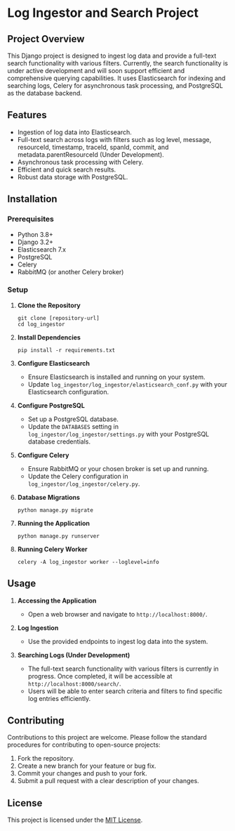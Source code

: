 
# Log Ingestor and Search Project

## Project Overview

This Django project is designed to ingest log data and provide a full-text search functionality with various filters. Currently, the search functionality is under active development and will soon support efficient and comprehensive querying capabilities. It uses Elasticsearch for indexing and searching logs, Celery for asynchronous task processing, and PostgreSQL as the database backend.

## Features

- Ingestion of log data into Elasticsearch.
- Full-text search across logs with filters such as log level, message, resourceId, timestamp, traceId, spanId, commit, and metadata.parentResourceId (Under Development).
- Asynchronous task processing with Celery.
- Efficient and quick search results.
- Robust data storage with PostgreSQL.

## Installation

### Prerequisites

- Python 3.8+
- Django 3.2+
- Elasticsearch 7.x
- PostgreSQL
- Celery
- RabbitMQ (or another Celery broker)

### Setup

1. **Clone the Repository**
   ```
   git clone [repository-url]
   cd log_ingestor
   ```

2. **Install Dependencies**
   ```
   pip install -r requirements.txt
   ```

3. **Configure Elasticsearch**
   - Ensure Elasticsearch is installed and running on your system.
   - Update `log_ingestor/log_ingestor/elasticsearch_conf.py` with your Elasticsearch configuration.

4. **Configure PostgreSQL**
   - Set up a PostgreSQL database.
   - Update the `DATABASES` setting in `log_ingestor/log_ingestor/settings.py` with your PostgreSQL database credentials.

5. **Configure Celery**
   - Ensure RabbitMQ or your chosen broker is set up and running.
   - Update the Celery configuration in `log_ingestor/log_ingestor/celery.py`.

6. **Database Migrations**
   ```
   python manage.py migrate
   ```

7. **Running the Application**
   ```
   python manage.py runserver 
   ```

8. **Running Celery Worker**
   ```
   celery -A log_ingestor worker --loglevel=info
   ```

## Usage

1. **Accessing the Application**
   - Open a web browser and navigate to `http://localhost:8000/`.

2. **Log Ingestion**
   - Use the provided endpoints to ingest log data into the system.

3. **Searching Logs (Under Development)**
   - The full-text search functionality with various filters is currently in progress. Once completed, it will be accessible at `http://localhost:8000/search/`.
   - Users will be able to enter search criteria and filters to find specific log entries efficiently.

## Contributing

Contributions to this project are welcome. Please follow the standard procedures for contributing to open-source projects:

1. Fork the repository.
2. Create a new branch for your feature or bug fix.
3. Commit your changes and push to your fork.
4. Submit a pull request with a clear description of your changes.

## License

This project is licensed under the [MIT License](LICENSE).
